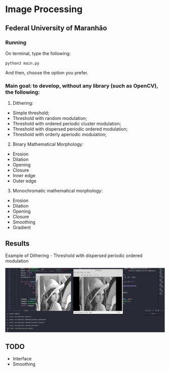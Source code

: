 # Image Processing

## Federal University of Maranhão

### Running

On terminal, type the following:

```
python3 main.py
```

And then, choose the option you prefer.



### Main goal: to develop, without any library (such as OpenCV), the following:

1. Dithering:
  - Simple threshold;
  - Threshold with random modulation;
  - Threshold with ordered periodic cluster modulation;
  - Threshold with dispersed periodic ordered modulation;
  - Threshold with orderly aperiodic modulation;
  
2. Binary Mathematical Morphology:
  - Erosion
  - Dilation
  - Opening
  - Closure
  - Inner edge
  - Outer edge 
  
3. Monochromatic mathematical morphology:
  - Erosion
  - Dilation
  - Opening
  - Closure
  - Smoothing
  - Gradient 
  
## Results

Example of Dithering - Threshold with dispersed periodic ordered modulation

![alt text](https://github.com/danielaczarref/ImageProcessing-MorphDithering/blob/master/img/result.png?raw=true)
  
## TODO

- Interface
- Smoothing
